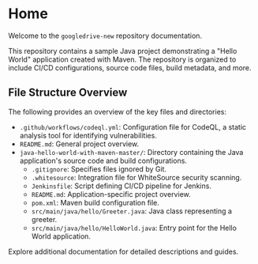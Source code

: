 # Home

Welcome to the `googledrive-new` repository documentation.

This repository contains a sample Java project demonstrating a "Hello World" application created with Maven. The repository is organized to include CI/CD configurations, source code files, build metadata, and more.

## File Structure Overview

The following provides an overview of the key files and directories:

- `.github/workflows/codeql.yml`: Configuration file for CodeQL, a static analysis tool for identifying vulnerabilities.
- `README.md`: General project overview.
- `java-hello-world-with-maven-master/`: Directory containing the Java application's source code and build configurations.
  - `.gitignore`: Specifies files ignored by Git.
  - `.whitesource`: Integration file for WhiteSource security scanning.
  - `Jenkinsfile`: Script defining CI/CD pipeline for Jenkins.
  - `README.md`: Application-specific project overview.
  - `pom.xml`: Maven build configuration file.
  - `src/main/java/hello/Greeter.java`: Java class representing a greeter.
  - `src/main/java/hello/HelloWorld.java`: Entry point for the Hello World application.

Explore additional documentation for detailed descriptions and guides.